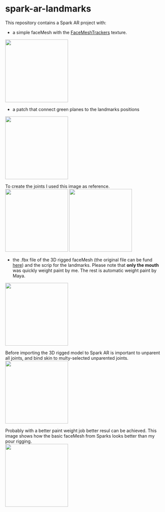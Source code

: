 # spark-ar-landmarks
This repository contains a Spark AR project with: 
- a simple faceMesh with the [FaceMeshTrackers](https://developers.facebook.com/docs/ar-studio/before-you-start/basics/using-the-face-reference-assets#facetrackers) texture.
<img src="https://github.com/spezialis/spark-ar-landmarks/blob/master/readme_images/FaceMeshTrackers.png" width="200">

- a patch that connect green planes to the landmarks positions
<img src="https://github.com/spezialis/spark-ar-landmarks/blob/master/readme_images/Planes_landmarks.png" width="200">

To create the joints I used this image as reference.<br>
<img src="https://github.com/spezialis/spark-ar-landmarks/blob/master/readme_images/Landmarks&Texture.png" width="200">
<img src="https://github.com/spezialis/spark-ar-landmarks/blob/master/readme_images/Maya.png" width="200">

- the .fbx file of the 3D rigged faceMesh (the original file can be fund [here](https://developers.facebook.com/docs/ar-studio/before-you-start/basics/using-the-face-reference-assets#faceMesh)) and the scrip for the landmarks. Please note that **only the mouth** was quickly weight paint by me. The rest is automatic weight paint by Maya.
<img src="https://github.com/spezialis/spark-ar-landmarks/blob/master/readme_images/Rigged.png" width="200"> 

Before importing the 3D rigged model to Spark AR is important to unparent all joints, and bind skin to multy-selected unparented joints.<br>
<img src="https://github.com/spezialis/spark-ar-landmarks/blob/master/readme_images/Maya_unparent.png" width="200"> 

Probably with a better paint weight job better resul can be achieved. This image shows how the basic faceMesh from Sparks looks better than my pour rigging.<br>
<img src="https://github.com/spezialis/spark-ar-landmarks/blob/master/readme_images/FaceMesh.png" width="200"> 

